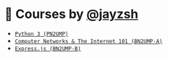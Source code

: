 # 📝 Courses by [@jayzsh](https://github.com/jayzsh)
- [`Python 3 (PN2UMP)`](./python3-2023)
- [`Computer Networks & The Internet 101 (BN2UMP-A)`](./cnet-2023)
- [`Express.js (BN2UMP-B)`](./expressjs-2023)
